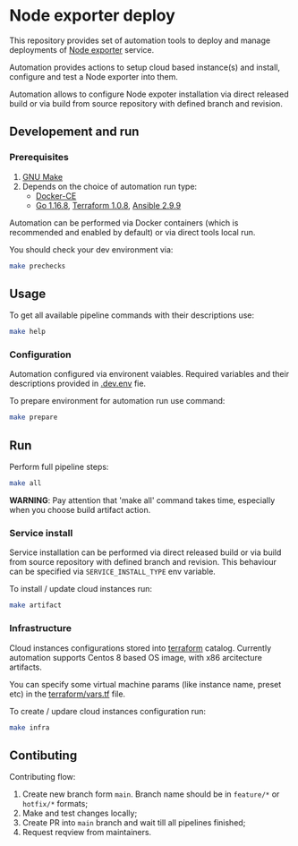 # Node exporter deploy

This repository provides set of automation tools to deploy and manage deployments of [Node exporter](https://github.com/prometheus/node_exporter) service.

Automation provides actions to setup cloud based instance(s) and install, configure and test a Node exporter into them.

Automation allows to configure Node expoter installation via direct released build or via build from source repository with defined branch and revision.

## Developement and run

### Prerequisites

1. [GNU Make](https://www.gnu.org/software/make/)
2. Depends on the choice of automation run type:
    - [Docker-CE](https://www.docker.com/get-started)
    - [Go 1.16.8](https://golang.org/dl/), [Terraform 1.0.8](https://www.terraform.io), [Ansible 2.9.9](https://www.ansible.com)

Automation can be performed via Docker containers (which is recommended and enabled by default) or via direct tools local run.

You should check your dev environment via:
```bash
make prechecks
```

## Usage

To get all available pipeline commands with their descriptions use:
```bash
make help
```

### Configuration
Automation configured via environent vaiables. Required variables and their descriptions provided in [.dev.env](.dev.env) fie.

To prepare environment for automation run use command:
```bash
make prepare
```

## Run

Perform full pipeline steps:
```bash
make all
```
**WARNING**: Pay attention that 'make all' command takes time, especially when you choose build artifact action.

### Service install

Service installation can be performed via direct released build or via build from source repository with defined branch and revision. This behaviour can be specified via `SERVICE_INSTALL_TYPE` env variable.

To install / update cloud instances run:
```bash
make artifact
```

### Infrastructure

Cloud instances configurations stored into [terraform](terraform/) catalog. Currently automation supports Centos 8 based OS image, with x86 arcitecture artifacts.

You can specify some virtual machine params (like instance name, preset etc) in the [terraform/vars.tf](terraform/vars.tf) file.

To create / updare cloud instances configuration run:

```bash
make infra
```

## Contibuting

Contributing flow:

1. Create new branch form `main`. Branch name should be in `feature/*` or `hotfix/*` formats;
2. Make and test changes locally;
3. Create PR into `main` branch and wait till all pipelines finished;
4. Request reqview from maintainers.
